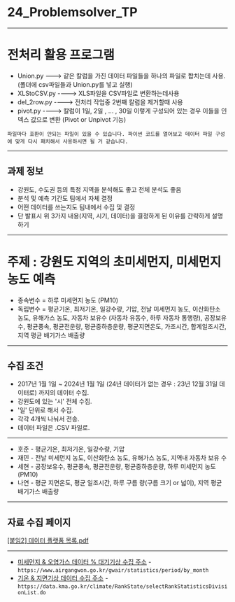 # 24_Problemsolver_TP
------
# 전처리 활용 프로그램
- Union.py ---> 같은 칼럼을 가진 데이터 파일들을 하나의 파일로 합치는데 사용. (폴더에 csv파일들과 Union.py를 넣고 실행)
- XLStoCSV.py ----> XLS파일을 CSV파일로 변환하는데사용
- del_2row.py ----> 전처리 작업중 2번째 칼럼을 제거할때 사용
- pivot.py ----> 칼럼이 1일, 2일 , ... , 30일 이렇게 구성되어 있는 경우 이들을 인덱스 값으로 변환 (Pivot or Unpivot 기능)

`파일마다 호환이 안되는 파일이 있을 수 있습니다.
파이썬 코드를 열어보고 데이터 파일 구성에 맞게 다시 패치해서 사용하시면 될 거 같습니다.`

------
## 과제 정보
- 강원도, 수도권 등의 특정 지역을 분석해도 좋고 전체 분석도 좋음
- 분석 및 예측 기간도 팀에서 자체 결정
- 어떤 데이터를 쓰는지도 팀내에서 수집 및 결정
- 단 발표시 위 3가지 내용(지역, 시기, 데이터)을 결정하게 된 이유를 간략하게 설명하기

-----
# 주제 : 강원도 지역의 초미세먼지, 미세먼지 농도 예측
- 종속변수 = 하루 미세먼지 농도 (PM10)
- 독립변수 = 평균기온, 최저기온, 일강수량, 기압, 전날 미세먼지 농도, 이산화탄소 농도, 유해가스 농도, 자동차 보유수 (자동차 유동수, 하루 자동차 통행량), 공장보유수, 평균풍속, 평균전운량, 평균중하층운량, 평균지면온도, 가조시간, 합계일조시간, 지역 평균 배기가스 배출량

-----
## 수집 조건
- 2017년 1월 1일 ~ 2024년 1월 1일 (24년 데이터가 없는 경우 : 23년 12월 31일 데이터로) 까지의 데이터 수집.
- 강원도에 있는 '시' 전체 수집.
- '일' 단위로 해서 수집.
- 각각 4개씩 나눠서 전송.
- 데이터 파일은 .CSV 파일로.
--------
- 호준 - 평균기온, 최저기온, 일강수량, 기압
- 재민 - 전날 미세먼지 농도, 이산화탄소 농도, 유해가스 농도, 지역내 자동차 보유 수
- 세현 - 공장보유수, 평균풍속, 평균전운량, 평균중하층운량, 하루 미세먼지 농도 (PM10)
- 나연 - 평균 지면온도, 평균 일조시간, 하루 구름 량(구름 크기 or 넓이), 지역 평균 배기가스 배출량

-------
## 자료 수집 페이지
[[붙임2] 데이터 플랫폼 목록.pdf](https://github.com/user-attachments/files/17659276/2.pdf)

----
- [미세먼지 & 오염가스 데이터 % 대기기상 수집 주소](https://www.airgangwon.go.kr/gwair/statistics/period/by_month) - `https://www.airgangwon.go.kr/gwair/statistics/period/by_month`
- [기온 & 지면기상 데이터 수집 주소](https://data.kma.go.kr/climate/RankState/selectRankStatisticsDivisionList.do) - `https://data.kma.go.kr/climate/RankState/selectRankStatisticsDivisionList.do`

